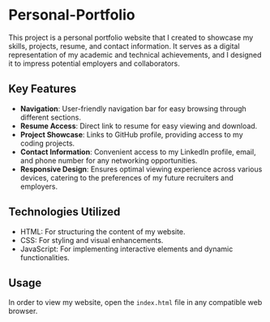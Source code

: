 # Personal-Portfolio

This project is a personal portfolio website that I created to showcase my skills, projects, resume, and contact information. It serves as a digital representation of my academic and technical achievements, and I designed it to impress potential employers and collaborators.

## Key Features

- **Navigation**: User-friendly navigation bar for easy browsing through different sections.
- **Resume Access**: Direct link to resume for easy viewing and download.
- **Project Showcase**: Links to GitHub profile, providing access to my coding projects.
- **Contact Information**: Convenient access to my LinkedIn profile, email, and phone number for any networking opportunities.
- **Responsive Design**: Ensures optimal viewing experience across various devices, catering to the preferences of my future recruiters and employers.

## Technologies Utilized

- HTML: For structuring the content of my website.
- CSS: For styling and visual enhancements.
- JavaScript: For implementing interactive elements and dynamic functionalities.

## Usage

In order to view my website, open the `index.html` file in any compatible web browser.
